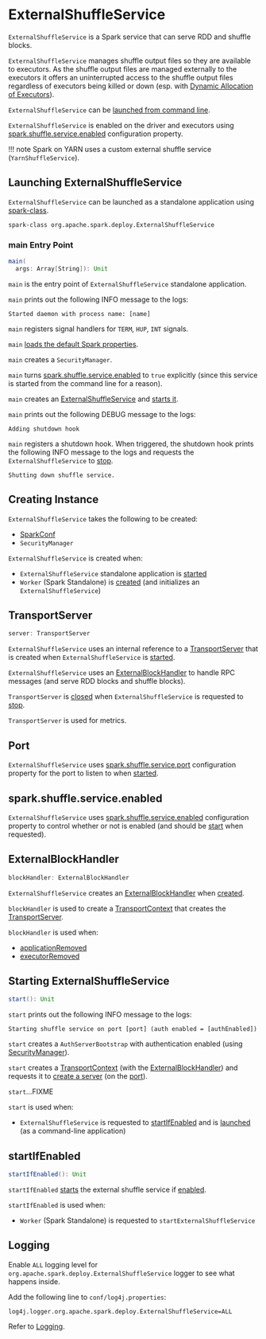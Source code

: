 # ExternalShuffleService

`ExternalShuffleService` is a Spark service that can serve RDD and shuffle blocks.

`ExternalShuffleService` manages shuffle output files so they are available to executors. As the shuffle output files are managed externally to the executors it offers an uninterrupted access to the shuffle output files regardless of executors being killed or down (esp. with [Dynamic Allocation of Executors](../dynamic-allocation/index.md)).

`ExternalShuffleService` can be [launched from command line](#launch).

`ExternalShuffleService` is enabled on the driver and executors using [spark.shuffle.service.enabled](../configuration-properties.md#spark.shuffle.service.enabled) configuration property.

!!! note
    Spark on YARN uses a custom external shuffle service (`YarnShuffleService`).

## <span id="launch"> Launching ExternalShuffleService

`ExternalShuffleService` can be launched as a standalone application using [spark-class](../tools/spark-class.md).

```text
spark-class org.apache.spark.deploy.ExternalShuffleService
```

### <span id="main"> main Entry Point

```scala
main(
  args: Array[String]): Unit
```

`main` is the entry point of `ExternalShuffleService` standalone application.

`main` prints out the following INFO message to the logs:

```text
Started daemon with process name: [name]
```

`main` registers signal handlers for `TERM`, `HUP`, `INT` signals.

`main` [loads the default Spark properties](../Utils.md#loadDefaultSparkProperties).

`main` creates a `SecurityManager`.

`main` turns [spark.shuffle.service.enabled](../configuration-properties.md#spark.shuffle.service.enabled) to `true` explicitly (since this service is started from the command line for a reason).

`main` creates an [ExternalShuffleService](#creating-instance) and [starts it](#start).

`main` prints out the following DEBUG message to the logs:

```text
Adding shutdown hook
```

`main` registers a shutdown hook. When triggered, the shutdown hook prints the following INFO message to the logs and requests the `ExternalShuffleService` to [stop](#stop).

```text
Shutting down shuffle service.
```

## Creating Instance

`ExternalShuffleService` takes the following to be created:

* <span id="sparkConf"> [SparkConf](../SparkConf.md)
* <span id="securityManager"> `SecurityManager`

`ExternalShuffleService` is created when:

* `ExternalShuffleService` standalone application is [started](#launch)
* `Worker` (Spark Standalone) is [created](../spark-standalone/Worker.md#shuffleService) (and initializes an `ExternalShuffleService`)

## <span id="server"> TransportServer

```scala
server: TransportServer
```

`ExternalShuffleService` uses an internal reference to a [TransportServer](../network/TransportServer.md) that is created when `ExternalShuffleService` is [started](#start).

`ExternalShuffleService` uses an [ExternalBlockHandler](#blockHandler) to handle RPC messages (and serve RDD blocks and shuffle blocks).

`TransportServer` is [closed](../network/TransportServer.md#close) when `ExternalShuffleService` is requested to [stop](#stop).

`TransportServer` is used for metrics.

## <span id="port"><span id="spark.shuffle.service.port"> Port

`ExternalShuffleService` uses [spark.shuffle.service.port](../configuration-properties.md#spark.shuffle.service.port) configuration property for the port to listen to when [started](#start).

## <span id="enabled"><span id="spark.shuffle.service.enabled"> spark.shuffle.service.enabled

`ExternalShuffleService` uses [spark.shuffle.service.enabled](../configuration-properties.md#spark.shuffle.service.enabled) configuration property to control whether or not is enabled (and should be [start](#startIfEnabled) when requested).

## <span id="blockHandler"><span id="newShuffleBlockHandler"><span id="getBlockHandler"> ExternalBlockHandler

```scala
blockHandler: ExternalBlockHandler
```

`ExternalShuffleService` creates an [ExternalBlockHandler](ExternalBlockHandler.md) when [created](#creating-instance).

`blockHandler` is used to create a [TransportContext](../network/TransportContext.md) that creates the [TransportServer](#server).

`blockHandler` is used when:

* [applicationRemoved](#applicationRemoved)
* [executorRemoved](#executorRemoved)

## <span id="start"> Starting ExternalShuffleService

```scala
start(): Unit
```

`start` prints out the following INFO message to the logs:

```text
Starting shuffle service on port [port] (auth enabled = [authEnabled])
```

`start` creates a `AuthServerBootstrap` with authentication enabled (using [SecurityManager](#securityManager)).

`start` creates a [TransportContext](../network/TransportContext.md) (with the [ExternalBlockHandler](#blockHandler)) and requests it to [create a server](../network/TransportContext.md#createServer) (on the [port](#port)).

`start`...FIXME

`start` is used when:

* `ExternalShuffleService` is requested to [startIfEnabled](#startIfEnabled) and is [launched](#launch) (as a command-line application)

## <span id="startIfEnabled"> startIfEnabled

```scala
startIfEnabled(): Unit
```

`startIfEnabled` [starts](#start) the external shuffle service if [enabled](#enabled).

`startIfEnabled` is used when:

* `Worker` (Spark Standalone) is requested to `startExternalShuffleService`

## Logging

Enable `ALL` logging level for `org.apache.spark.deploy.ExternalShuffleService` logger to see what happens inside.

Add the following line to `conf/log4j.properties`:

```text
log4j.logger.org.apache.spark.deploy.ExternalShuffleService=ALL
```

Refer to [Logging](../spark-logging.md).
